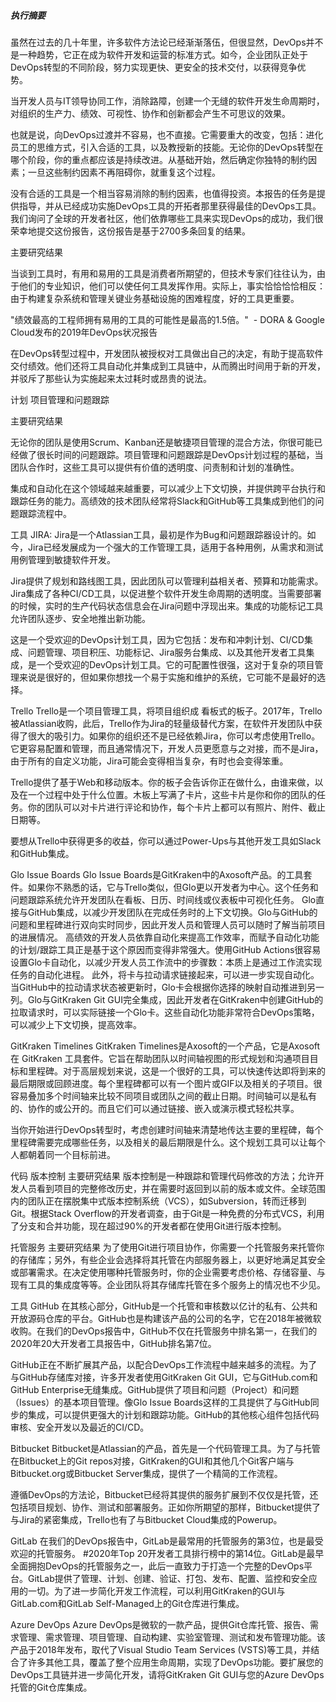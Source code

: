 ##### 执行摘要 

虽然在过去的几十年里，许多软件方法论已经渐渐落伍，但很显然，DevOps并不是一种趋势，它正在成为软件开发和运营的标准方式。如今，企业团队正处于DevOps转型的不同阶段，努力实现更快、更安全的技术交付，以获得竞争优势。 

当开发人员与IT领导协同工作，消除路障，创建一个无缝的软件开发生命周期时，对组织的生产力、绩效、可视性、协作和创新都会产生不可思议的效果。   

也就是说，向DevOps过渡并不容易，也不直接。它需要重大的改变，包括：进化员工的思维方式，引入合适的工具，以及教授新的技能。无论你的DevOps转型在哪个阶段，你的重点都应该是持续改进。从基础开始，然后确定你独特的制约因素；一旦这些制约因素不再阻碍你，就重复这个过程。  

没有合适的工具是一个相当容易消除的制约因素，也值得投资。本报告的任务是提供指导，并从已经成功实施DevOps工具的开拓者那里获得最佳的DevOps工具。我们询问了全球的开发者社区，他们依靠哪些工具来实现DevOps的成功，我们很荣幸地提交这份报告，这份报告是基于2700多条回复的结果。

主要研究结果

当谈到工具时，有用和易用的工具是消费者所期望的，但技术专家们往往认为，由于他们的专业知识，他们可以使任何工具发挥作用。实际上，事实恰恰恰恰相反：由于构建复杂系统和管理关键业务基础设施的困难程度，好的工具更重要。 

"绩效最高的工程师拥有易用的工具的可能性是最高的1.5倍。"  - DORA & Google Cloud发布的2019年DevOps状况报告 

在DevOps转型过程中，开发团队被授权对工具做出自己的决定，有助于提高软件交付绩效。他们还将工具自动化并集成到工具链中，从而腾出时间用于新的开发，并驳斥了那些认为实施起来太过耗时或昂贵的说法。  

计划
项目管理和问题跟踪 

主要研究结果

无论你的团队是使用Scrum、Kanban还是敏捷项目管理的混合方法，你很可能已经做了很长时间的问题跟踪。项目管理和问题跟踪是DevOps计划过程的基础，当团队合作时，这些工具可以提供有价值的透明度、问责制和计划的准确性。 

集成和自动化在这个领域越来越重要，可以减少上下文切换，并提供跨平台执行和跟踪任务的能力。高绩效的技术团队经常将Slack和GitHub等工具集成到他们的问题跟踪流程中。

工具
JIRA:
Jira是一个Atlassian工具，最初是作为Bug和问题跟踪器设计的。如今，Jira已经发展成为一个强大的工作管理工具，适用于各种用例，从需求和测试用例管理到敏捷软件开发。 

Jira提供了规划和路线图工具，因此团队可以管理利益相关者、预算和功能需求。Jira集成了各种CI/CD工具，以促进整个软件开发生命周期的透明度。当需要部署的时候，实时的生产代码状态信息会在Jira问题中浮现出来。集成的功能标记工具允许团队逐步、安全地推出新功能。

这是一个受欢迎的DevOps计划工具，因为它包括：发布和冲刺计划、CI/CD集成、问题管理、项目积压、功能标记、Jira服务台集成、以及其他开发者工具集成，是一个受欢迎的DevOps计划工具。它的可配置性很强，这对于复杂的项目管理来说是很好的，但如果你想找一个易于实施和维护的系统，它可能不是最好的选择。

Trello
Trello是一个项目管理工具，将项目组织成 看板式的板子。2017年，Trello被Atlassian收购，此后，Trello作为Jira的轻量级替代方案，在软件开发团队中获得了很大的吸引力。如果你的组织还不是已经依赖Jira，你可以考虑使用Trello。它更容易配置和管理，而且通常情况下，开发人员更愿意与之对接，而不是Jira，由于所有的自定义功能，Jira可能会变得相当复杂，有时也会变得笨重。
 
Trello提供了基于Web和移动版本。你的板子会告诉你正在做什么，由谁来做，以及在一个过程中处于什么位置。木板上写满了卡片，这些卡片是你和你的团队的任务。你的团队可以对卡片进行评论和协作，每个卡片上都可以有照片、附件、截止日期等。
 
要想从Trello中获得更多的收益，你可以通过Power-Ups与其他开发工具如Slack和GitHub集成。

Glo Issue Boards 
Glo Issue Boards是GitKraken中的Axosoft产品。的工具套件。如果你不熟悉的话，它与Trello类似，但Glo更以开发者为中心。这个任务和问题跟踪系统允许开发团队在看板、日历、时间线或仪表板中可视化任务。
Glo直接与GitHub集成，以减少开发团队在完成任务时的上下文切换。Glo与GitHub的问题和里程碑进行双向实时同步，因此开发人员和管理人员可以随时了解当前项目的进展情况。 
高绩效的开发人员依靠自动化来提高工作效率，而赋予自动化功能的计划/跟踪工具正是基于这个原因而变得非常强大。使用GitHub Actions很容易设置Glo卡自动化，以减少开发人员工作流中的步骤数：本质上是通过工作流实现任务的自动化进程。 
此外，将卡与拉动请求链接起来，可以进一步实现自动化。当GitHub中的拉动请求状态被更新时，Glo卡会根据你选择的映射自动推进到另一列。Glo与GitKraken Git GUI完全集成，因此开发者在GitKraken中创建GitHub的拉取请求时，可以实际链接一个Glo卡。这些自动化功能非常符合DevOps策略，可以减少上下文切换，提高效率。

GitKraken Timelines
GitKraken Timelines是Axosoft的一个产品，它是Axosoft在 GitKraken 工具套件。它旨在帮助团队以时间轴视图的形式规划和沟通项目目标和里程碑。对于高层规划来说，这是一个很好的工具，可以快速传达即将到来的最后期限或回顾进度。每个里程碑都可以有一个图片或GIF以及相关的子项目。很容易叠加多个时间轴来比较不同项目或团队之间的截止日期。时间轴可以是私有的、协作的或公开的。而且它们可以通过链接、嵌入或演示模式轻松共享。 
 
当你开始进行DevOps转型时，考虑创建时间轴来清楚地传达主要的里程碑，每个里程碑需要完成哪些任务，以及相关的最后期限是什么。这个规划工具可以让每个人都朝着同一个目标前进。

代码
版本控制
主要研究结果
版本控制是一种跟踪和管理代码修改的方法；允许开发人员看到项目的完整修改历史，并在需要时返回到以前的版本或文件。全球范围内的团队正在摆脱集中式版本控制系统（VCS），如Subversion，转而迁移到Git。根据Stack Overflow的开发者调查，由于Git是一种免费的分布式VCS，利用了分支和合并功能，现在超过90%的开发者都在使用Git进行版本控制。 

托管服务
主要研究结果
为了使用Git进行项目协作，你需要一个托管服务来托管你的存储库；另外，有些企业会选择将其托管在内部服务器上，以更好地满足其安全或部署需求。在决定使用哪种托管服务时，你的企业需要考虑价格、存储容量、与现有工具的集成度等等。企业团队将其存储库托管在多个服务上的情况也不少见。

工具
GitHub 
在其核心部分，GitHub是一个托管和审核数以亿计的私有、公共和开放源码仓库的平台。GitHub也是构建该产品的公司的名字，它在2018年被微软收购。在我们的DevOps报告中，GitHub不仅在托管服务中排名第一，在我们的2020年20大开发者工具报告中，GitHub排名第7位。

GitHub正在不断扩展其产品，以配合DevOps工作流程中越来越多的流程。为了与GitHub存储库对接，许多开发者使用GitKraken Git GUI，它与GitHub.com和GitHub Enterprise无缝集成。GitHub提供了项目和问题（Project）和问题（Issues）的基本项目管理。像Glo Issue Boards这样的工具提供了与GitHub同步的集成，可以提供更强大的计划和跟踪功能。GitHub的其他核心组件包括代码审核、安全开发以及最近的CI/CD。 

Bitbucket 
Bitbucket是Atlassian的产品，首先是一个代码管理工具。为了与托管在Bitbucket上的Git repos对接，GitKraken的GUI和其他几个Git客户端与Bitbucket.org或Bitbucket Server集成，提供了一个精简的工作流程。

遵循DevOps的方法论，Bitbucket已经将其提供的服务扩展到不仅仅是托管，还包括项目规划、协作、测试和部署服务。正如你所期望的那样，Bitbucket提供了与Jira的紧密集成，Trello也有了与Bitbucket Cloud集成的Powerup。

GitLab
在我们的DevOps报告中，GitLab是最常用的托管服务的第3位，也是最受欢迎的托管服务。
#2020年Top 20开发者工具排行榜中的第14位。GitLab是最早全面拥抱DevOps的托管服务之一，此后一直致力于打造一个完整的DevOps平台。GitLab提供了管理、计划、创建、验证、打包、发布、配置、监控和安全应用的一切。为了进一步简化开发工作流程，可以利用GitKraken的GUI与GitLab.com和GitLab Self-Managed上的Git仓库进行集成。

Azure DevOps 
Azure DevOps是微软的一款产品，提供Git仓库托管、报告、需求管理、需求管理、项目管理、自动构建、实验室管理、测试和发布管理功能。该产品于2018年发布，取代了Visual Studio Team Services (VSTS)等工具，并结合了许多其他工具，覆盖了整个应用生命周期，实现了DevOps功能。要扩展您的DevOps工具链并进一步简化开发，请将GitKraken Git GUI与您的Azure DevOps托管的Git仓库集成。
